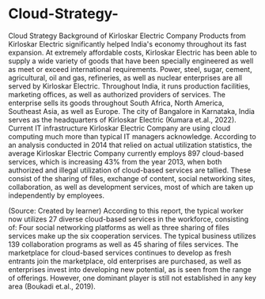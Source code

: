 # Cloud-Strategy-
Cloud Strategy 
Background of Kirloskar Electric Company
Products from Kirloskar Electric significantly helped India's economy throughout its fast expansion. At extremely affordable costs, Kirloskar Electric has been able to supply a wide variety of goods that have been specially engineered as well as meet or exceed international requirements. Power, steel, sugar, cement, agricultural, oil and gas, refineries, as well as nuclear enterprises are all served by Kirloskar Electric. Throughout India, it runs production facilities, marketing offices, as well as authorized providers of services. The enterprise sells its goods throughout South Africa, North America, Southeast Asia, as well as Europe. The city of Bangalore in Karnataka, India serves as the headquarters of Kirloskar Electric (Kumara et.al., 2022).
Current IT infrastructure
Kirloskar Electric Company are using cloud computing much more than typical IT managers acknowledge. According to an analysis conducted in 2014 that relied on actual utilization statistics, the average Kirloskar Electric Company currently employs 897 cloud-based services, which is increasing 43% from the year 2013, when both authorized and illegal utilization of cloud-based services are tallied. These consist of the sharing of files, exchange of content, social networking sites, collaboration, as well as development services, most of which are taken up independently by employees. 
 
(Source: Created by learner)
According to this report, the typical worker now utilizes 27 diverse cloud-based services in the workforce, consisting of: Four social networking platforms as well as three sharing of files services make up the six cooperation services. The typical business utilizes 139 collaboration programs as well as 45 sharing of files services. The marketplace for cloud-based services continues to develop as fresh entrants join the marketplace, old enterprises are purchased, as well as enterprises invest into developing new potential, as is seen from the range of offerings. However, one dominant player is still not established in any key area (Boukadi et.al., 2019).
